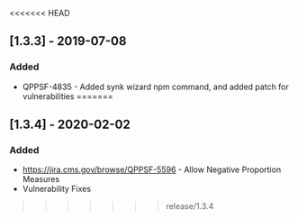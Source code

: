 
<<<<<<< HEAD
## [1.3.3] - 2019-07-08
### Added
- QPPSF-4835 - Added synk wizard npm command, and added patch for vulnerabilities
=======
## [1.3.4] - 2020-02-02
### Added
- https://jira.cms.gov/browse/QPPSF-5596 - Allow Negative Proportion Measures
- Vulnerability Fixes
>>>>>>> release/1.3.4

